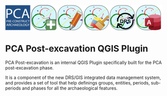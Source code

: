 
<img src="images/PCA_postexcavation_toolbar.png" />

<h1>PCA Post-excavation QGIS Plugin</h1>

PCA Post-excavation is an internal QGIS Plugin specifically built for the PCA post-excavation phase.
	
It is a component of the new DRS/GIS integrated data management system, and provides a set of tool that help definings groups, entities, periods, sub-periods and phases for all the archaeological features.
	  
